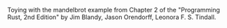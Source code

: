 Toying with the mandelbrot example from Chapter 2 of the "Programming Rust, 2nd Edition" by Jim
Blandy, Jason Orendorff, Leonora F. S. Tindall.
